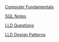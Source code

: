
[Computer Fundamentals](https://drive.google.com/file/d/1CnLP17W5JuZn4ZDXyT93HRqCa6-Y35pd/view?usp=sharing)

[SQL Notes](https://drive.google.com/file/d/1HslEa1l5GPjmvC1JcM83uF_stnTGRUqi/view?usp=sharing)

[LLD Questions](https://drive.google.com/file/d/1Q3G7DBZ-Spr11Q_pX_IOydKldnpl3Ja8/view?usp=sharing)

[LLD Design Patterns](https://drive.google.com/file/d/1RQXFWsY3fYwZxQAyQrDOCOQZgFxYGINU/view?usp=sharing)